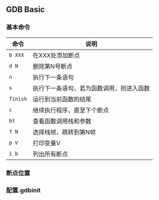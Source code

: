 ## GDB Basic

### 基本命令

命令 | 说明
--- | ---
```b XXX``` | 在XXX处添加断点
```d N``` | 删除第N号断点
```n``` | 执行下一条语句
```s``` | 执行下一条语句，若为函数调用，则进入函数
```finish``` | 运行到当前函数的结尾
```c``` | 继续执行程序，直至下个断点
```bt``` | 查看函数调用栈和参数
```f N``` | 选择栈帧，跳转到第N帧
```p V``` | 打印变量V
```i b``` | 列出所有断点

### 断点位置

### 配置.gdbinit

